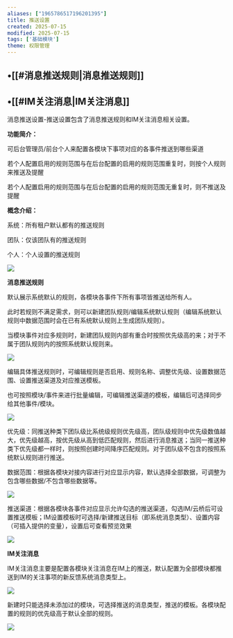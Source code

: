 ```yaml
---
aliases: ["1965786517196201395"]
title: 推送设置
created: 2025-07-15
modified: 2025-07-15
tags: ['基础模块']
theme: 权限管理
---
```


## •[[#消息推送规则|消息推送规则]]

## •[[#IM关注消息|IM关注消息]]

消息推送设置-推送设置包含了消息推送规则和IM关注消息相关设置。

**功能简介：**

可后台管理员/前台个人来配置各模块下事项对应的各事件推送到哪些渠道

若个人配置启用的规则范围与在后台配置的启用的规则范围重复时，则按个人规则来推送及提醒

若个人配置启用的规则范围与在后台配置的启用的规则范围无重复时，则不推送及提醒

**概念介绍：**

系统：所有租户默认都有的推送规则

团队：仅该团队有的推送规则

个人：个人设置的推送规则

![](28d87369cbc82dec0d24ef2e8e1d157d.jpg)

**消息推送规则**

默认展示系统默认的规则，各模块各事件下所有事项皆推送给所有人。

此时若规则不满足需求，则可以新建团队规则/编辑系统默认规则（编辑系统默认规则中数据范围时会在已有系统默认规则上生成团队规则）。

当模块事件对应多规则时，新建团队规则内部有重合时按照优先级高的来；对于不属于团队规则内的按照系统默认规则来。

![](28d87369cbc82dec0d24ef2e8e1d157d.jpg)

编辑具体推送规则时，可编辑规则是否启用、规则名称、调整优先级、设置数据范围、设置推送渠道及对应推送模板。

也可按照模块/事件来进行批量编辑，可编辑推送渠道的模板，编辑后可选择同步给其他事件/模块。

![](087798b7626858e6eb394147c3200758.jpg)

优先级：同推送种类下团队级比系统级规则优先级高，团队级规则中优先级数值越大，优先级越高，按优先级从高到低匹配规则，然后进行消息推送；当同一推送种类下优先级都一样时，则按照创建时间降序匹配规则。对于团队级不包含的按照系统默认规则进行推送。

数据范围：根据各模块对接内容进行对应显示内容，默认选择全部数据，可调整为包含哪些数据/不包含哪些数据等。

![](83cde8251608c3f4a3ec19ad98019518.jpg)

推送渠道：根据各模块各事件对应显示允许勾选的推送渠道，勾选IM/云桥后可设置推送模板；IM设置模板时可选择/新建推送目标（即系统消息类型）、设置内容（可插入提供的变量），设置后可查看预览效果

![](29db97b401025ed2be9eda0570e0c12d.jpg)

**IM关注消息**

IM关注消息主要是配置各模块关注消息在IM上的推送，默认配置为全部模块都推送到IM的关注事项的新反馈系统消息类型上。

![](5f6249758ece1770307581a2761551b4.jpg)

新建时只能选择未添加过的模块，可选择推送的消息类型，推送的模板。各模块配置的规则的优先级高于默认全部的规则。

![](af897c971cd786dce37bfb974e80d8dc.jpg)